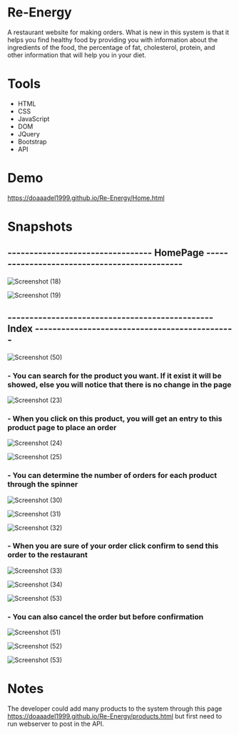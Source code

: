 # Re-Energy
A restaurant website for making orders. What is new in this system is that it helps you find healthy food by providing you with information about the ingredients of the food, the percentage of fat, cholesterol, protein, and other information that will help you in your diet.


# Tools
- HTML
- CSS
- JavaScript
- DOM
- JQuery
- Bootstrap
- API

# Demo
https://doaaadel1999.github.io/Re-Energy/Home.html

# Snapshots
## --------------------------------- HomePage ---------------------------------------------

![Screenshot (18)](https://user-images.githubusercontent.com/48122971/206933245-df719fb1-c875-48e0-b068-e42e30ff0071.png)

![Screenshot (19)](https://user-images.githubusercontent.com/48122971/206933253-4fba62b8-a2f9-46e9-b1de-a58cea3b5d5f.png)
## ----------------------------------------------- Index ----------------------------------------------

![Screenshot (50)](https://user-images.githubusercontent.com/48122971/206933330-6f560c75-6cd0-4504-8d28-0c1cc0feeafa.png)

### - You can search for the product you want. If it exist it will be showed, else you will notice that there is no change in the page
![Screenshot (23)](https://user-images.githubusercontent.com/48122971/206933256-3b412af7-07b4-4ed0-b6de-beb8729a9d08.png)

### - When you click on this product, you will get an entry to this product page to place an order
![Screenshot (24)](https://user-images.githubusercontent.com/48122971/206933260-fd18074c-af15-4cdc-854b-84d5ceb68ea6.png)

![Screenshot (25)](https://user-images.githubusercontent.com/48122971/206933276-707b6cfc-9289-479b-aeda-dc7bfc204855.png)

### - You can determine the number of orders for each product through the spinner

![Screenshot (30)](https://user-images.githubusercontent.com/48122971/206933281-840cb9bc-4c94-4fc7-be07-ae07d644dd4a.png)

![Screenshot (31)](https://user-images.githubusercontent.com/48122971/206933284-440b77df-81a2-4e56-baa9-58b2a65e3de2.png)

![Screenshot (32)](https://user-images.githubusercontent.com/48122971/206933290-a6efbb08-084b-4abb-9103-3b7ff730c85b.png)

### - When you are sure of your order click confirm to send this order to the restaurant

![Screenshot (33)](https://user-images.githubusercontent.com/48122971/206933295-b15d30c7-a464-45bd-a072-680fa24588d5.png)

![Screenshot (34)](https://user-images.githubusercontent.com/48122971/206933299-b0139f0b-5533-4ea8-919d-d8bebb78fd69.png)

![Screenshot (53)](https://user-images.githubusercontent.com/48122971/206934355-ca768480-d093-49af-b8fc-85917ff87b58.png)

### - You can also cancel the order but before confirmation

![Screenshot (51)](https://user-images.githubusercontent.com/48122971/206934338-fafbf6cc-fbf8-4f68-a79c-1061d92fd7dc.png)

![Screenshot (52)](https://user-images.githubusercontent.com/48122971/206934346-0497e330-809a-4f70-89d2-47ec0f784c2a.png)

![Screenshot (53)](https://user-images.githubusercontent.com/48122971/206934355-ca768480-d093-49af-b8fc-85917ff87b58.png)

# Notes
The developer could add many products to the system through this page https://doaaadel1999.github.io/Re-Energy/products.html
but first need to run webserver to post in the API.

